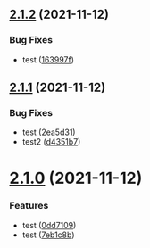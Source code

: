 ## [2.1.2](https://github.com/garredow/foxcasts-lite/compare/v2.1.1...v2.1.2) (2021-11-12)


### Bug Fixes

* test ([163997f](https://github.com/garredow/foxcasts-lite/commit/163997f94ad54ad03c247f1b343511ab3e4caf7a))

## [2.1.1](https://github.com/garredow/foxcasts-lite/compare/v2.1.0...v2.1.1) (2021-11-12)


### Bug Fixes

* test ([2ea5d31](https://github.com/garredow/foxcasts-lite/commit/2ea5d31d7b4a464e3db7345672f6b9a4c0b87b70))
* test2 ([d4351b7](https://github.com/garredow/foxcasts-lite/commit/d4351b7da88df7881403f7681aded809a18f092e))

# [2.1.0](https://github.com/garredow/foxcasts-lite/compare/v2.0.0...v2.1.0) (2021-11-12)


### Features

* test ([0dd7109](https://github.com/garredow/foxcasts-lite/commit/0dd7109083be728324b571f1835e618eb3a6574e))
* test ([7eb1c8b](https://github.com/garredow/foxcasts-lite/commit/7eb1c8bfd137e8ca427d70e04c3b7f2b120c9f25))
